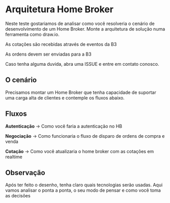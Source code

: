 # Arquitetura Home Broker

Neste teste gostariamos de analisar como você resolveria o cenário de desenvolvimento de um Home Broker.
Monte a arquitetura de solução numa ferramenta como draw.io.

As cotações são recebidas através de eventos da B3

As ordens devem ser enviadas para a B3

Caso tenha alguma duvida, abra uma ISSUE e entre em contato conosco.

## O cenário

Precisamos montar um Home Broker que tenha capacidade de suportar uma carga alta de clientes e contemple os fluxos abaixo.    

## Fluxos

**Autenticação** -> Como você faria a autenticação no HB

**Negociação** -> Como funcionaria o fluxo de disparo de ordens de compra e venda

**Cotação** -> Como você atualizaria o home broker com as cotações em realtime

## Observação

Após ter feito o desenho, tenha claro quais tecnologias serão usadas.
Aqui vamos analisar o ponta a ponta, o seu modo de pensar e como você toma as decisões
